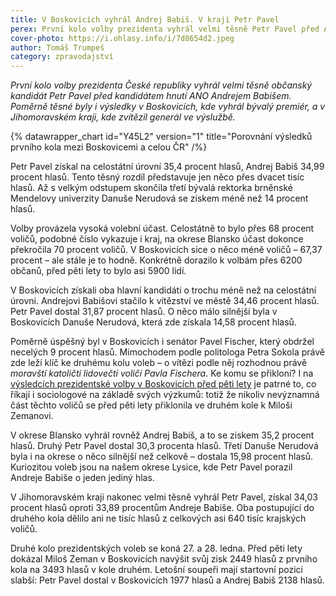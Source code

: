 ```yaml
---
title: V Boskovicích vyhrál Andrej Babiš. V kraji Petr Pavel
perex: První kolo volby prezidenta vyhrál velmi těsně Petr Pavel před Andrejem Babišem. Poměrně těsné byly i výsledky v Boskovicích, kde vyhrál bývalý premiér, a v Jihomoravském kraji, kde zvítězil generál ve výslužbě.
cover-photo: https://i.ohlasy.info/i/7d8654d2.jpeg
author: Tomáš Trumpeš
category: zpravodajství
---
```


*První kolo volby prezidenta České republiky vyhrál velmi těsně občanský kandidát Petr Pavel před kandidátem hnutí ANO Andrejem Babišem. Poměrně těsné byly i výsledky v Boskovicích, kde vyhrál bývalý premiér, a v Jihomoravském kraji, kde zvítězil generál ve výslužbě.*

{% datawrapper_chart id="Y45L2" version="1" title="Porovnání výsledků prvního kola mezi Boskovicemi a celou ČR" /%}

Petr Pavel získal na celostátní úrovní 35,4 procent hlasů, Andrej Babiš 34,99 procent hlasů. Tento těsný rozdíl představuje jen něco přes dvacet tisíc hlasů. Až s velkým odstupem skončila třetí bývalá rektorka brněnské Mendelovy univerzity Danuše Nerudová se ziskem méně než 14 procent hlasů.

Volby provázela vysoká volební účast. Celostátně to bylo přes 68 procent voličů, podobné číslo vykazuje i kraj, na okrese Blansko účast dokonce překročila 70 procent voličů. V Boskovicích sice o něco méně voličů – 67,37 procent – ale stále je to hodně. Konkrétně dorazilo k volbám přes 6200 občanů, před pěti lety to bylo asi 5900 lidí.

V Boskovicích získali oba hlavní kandidáti o trochu méně než na celostátní úrovni. Andrejovi Babišovi stačilo k vítězství ve městě 34,46 procent hlasů. Petr Pavel dostal 31,87 procent hlasů. O něco málo silnější byla v Boskovicích Danuše Nerudová, která zde získala 14,58 procent hlasů. 

Poměrně úspěšný byl v Boskovicích i senátor Pavel Fischer, který obdržel necelých 9 procent hlasů. Mimochodem podle politologa Petra Sokola právě zde leží klíč ke druhému kolu voleb – o vítězi podle něj rozhodnou právě *moravští katoličtí lidovečtí voliči Pavla Fischera*. Ke komu se přikloní? I na [výsledcích prezidentské volby v Boskovicích před pěti lety](https://www.volby.cz/pls/prez2018/pe311?xjazyk=CZ&xnumnuts=6201&xobec=581372) je patrné to, co říkají i sociologové na základě svých výzkumů: totiž že nikoliv nevýznamná část těchto voličů se před pěti lety přiklonila ve druhém kole k Miloši Zemanovi.

V okrese Blansko vyhrál rovněž Andrej Babiš, a to se ziskem 35,2 procent hlasů. Druhý Petr Pavel dostal 30,3 procenta hlasů. Třetí Danuše Nerudová byla i na okrese o něco silnější než celkově – dostala 15,98 procent hlasů. Kuriozitou voleb jsou na našem okrese Lysice, kde Petr Pavel porazil Andreje Babiše o jeden jediný hlas.

V Jihomoravském kraji nakonec velmi těsně vyhrál Petr Pavel, získal 34,03 procent hlasů oproti 33,89 procentům Andreje Babiše. Oba postupující do druhého kola dělilo ani ne tisíc hlasů z celkových asi 640 tisíc krajských voličů.

Druhé kolo prezidentských voleb se koná 27. a 28. ledna. Před pěti lety dokázal Miloš Zeman v Boskovicích navýšit svůj zisk 2449 hlasů z prvního kola na 3493 hlasů v kole druhém. Letošní soupeři mají startovní pozici slabší: Petr Pavel dostal v Boskovicích 1977 hlasů a Andrej Babiš 2138 hlasů.